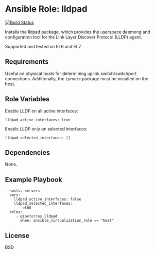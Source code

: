 Ansible Role: lldpad
====================

[![Build Status](https://travis-ci.org/giovtorres/ansible-role-lldpad.svg?branch=master)](https://travis-ci.org/giovtorres/ansible-role-lldpad)

Installs the lldpad package, which provides the userspace daemong and
configuration tool for the Link Layer Discover Protocol (LLDP) agent.

Supported and tested on EL6 and EL7.

Requirements
------------

Useful on physical hosts for determining uplink switch/switchport connections.
Additionally, the `iproute` package must be installed on the host.

Role Variables
--------------

Enable LLDP on all active interfaces:

    lldpad_active_interfaces: true

Enable LLDP only on selected interfaces:

    lldpad_selected_interfaces: []

Dependencies
------------

None.

Example Playbook
----------------

    - hosts: servers
      vars:
        lldpad_active_interfaces: false
        lldpad_selected_interfaces:
          - eth0
      roles:
         - giovtorres.lldpad
           when: ansible_virtualization_role == "host"

License
-------

BSD
